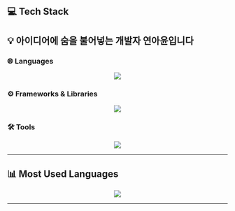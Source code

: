 

## 💻 Tech Stack

<h2 align="left">💡 아이디어에 숨을 불어넣는 개발자 <strong>연아윤</strong>입니다</h2>


### 🌐 Languages  
<div align="center">
  <a href="https://skillicons.dev">
    <img src="https://skillicons.dev/icons?i=html,css,js,ts" />
  </a>
</div>

### ⚙️ Frameworks & Libraries  
<div align="center">
  <a href="https://skillicons.dev">
    <img src="https://skillicons.dev/icons?i=nextjs,spring" />
  </a>
</div>

### 🛠 Tools  
<div align="center">
  <a href="https://skillicons.dev">
    <img src="https://skillicons.dev/icons?i=idea,vscode,github,figma" />
  </a>
</div>

---
## 📊 Most Used Languages

<div align="center">
  <img src="https://github-readme-stats.vercel.app/api/top-langs/?username=yeonayun&layout=compact&theme=rose_pine" />
</div>

---



